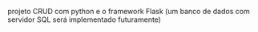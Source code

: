 projeto CRUD com python e o framework Flask (um banco de dados com servidor SQL será implementado futuramente)
